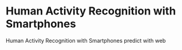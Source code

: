 # Human Activity Recognition with Smartphones
 Human Activity Recognition with Smartphones predict with web
